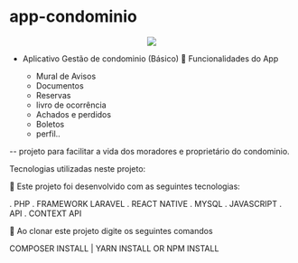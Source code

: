 # app-condominio
<p align="center"><img src="https://laravel.com/assets/img/components/logo-laravel.svg"></p>


- Aplicativo Gestão de condominio (Básico)
 🚀 Funcionalidades do App
 
  * Mural de Avisos
  * Documentos
  * Reservas
  * livro de ocorrência
  * Achados e perdidos
  * Boletos
  * perfil..

-- projeto para facilitar a vida dos moradores e proprietário do condominio.

Tecnologias utilizadas neste projeto:


🚀 Este projeto foi desenvolvido com as seguintes tecnologias:

. PHP
. FRAMEWORK LARAVEL
. REACT NATIVE
. MYSQL
. JAVASCRIPT
. API
. CONTEXT API

🚀 Ao clonar este projeto digite os seguintes comandos

COMPOSER INSTALL | YARN INSTALL OR NPM INSTALL
